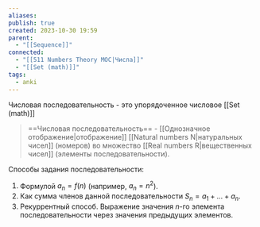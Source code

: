 ```yaml
---
aliases: 
publish: true
created: 2023-10-30 19:59
parent:
  - "[[Sequence]]"
connected:
  - "[[511 Numbers Theory MOC|Числа]]"
  - "[[Set (math)]]"
tags:
  - anki
---
```

Числовая последовательность - это упорядоченное числовое [[Set (math)]]

> ==Числовая последовательность== -  [[Однозначное отображение|отображение]] [[Natural numbers N|натуральных чисел]]  (номеров) во множество [[Real numbers R|вещественных чисел]]  (элементы последовательности).

Способы задания последовательности:
1. Формулой ${} a_n = f(n)$ (например, $a_n = n^2$).
2. Как сумма членов данной последовательности $S_n = a_1 + \ldots + a_n$.
3. Рекуррентный способ. Выражение значения $n$-го элемента последовательности через значения предыдущих элементов.



